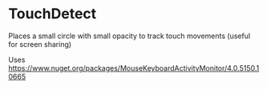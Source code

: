 TouchDetect
===========

Places a small circle with small opacity to track touch movements (useful for screen sharing)

Uses https://www.nuget.org/packages/MouseKeyboardActivityMonitor/4.0.5150.10665
